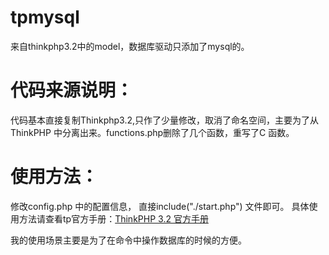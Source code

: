 # tpmysql
来自thinkphp3.2中的model，数据库驱动只添加了mysql的。

# 代码来源说明：

 代码基本直接复制Thinkphp3.2,只作了少量修改，取消了命名空间，主要为了从ThinkPHP 中分离出来。functions.php删除了几个函数，重写了C 函数。

# 使用方法：

 修改config.php 中的配置信息，
 直接include("./start.php") 文件即可。
 具体使用方法请查看tp官方手册：<a href="http://document.thinkphp.cn/manual_3_2.html#model">ThinkPHP 3.2 官方手册</a>

 
 我的使用场景主要是为了在命令中操作数据库的时候的方便。
